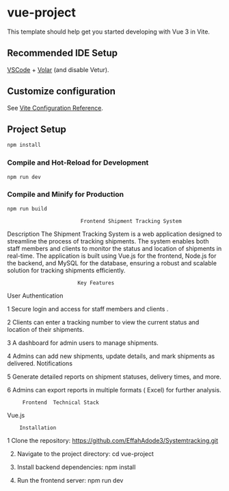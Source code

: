 # vue-project

This template should help get you started developing with Vue 3 in Vite.

## Recommended IDE Setup

[VSCode](https://code.visualstudio.com/) + [Volar](https://marketplace.visualstudio.com/items?itemName=Vue.volar) (and disable Vetur).

## Customize configuration

See [Vite Configuration Reference](https://vitejs.dev/config/).

## Project Setup

```sh
npm install
```

### Compile and Hot-Reload for Development

```sh
npm run dev
```

### Compile and Minify for Production

```sh
npm run build
```


                            Frontend Shipment Tracking System      
Description
The Shipment Tracking System is a web application designed to streamline the process of tracking shipments. The system enables both staff members and clients to monitor the status and location of shipments in real-time. The application is built using Vue.js for the frontend, Node.js for the backend, and MySQL for the database, ensuring a robust and scalable solution for tracking shipments efficiently.

                           Key Features
User Authentication

1 Secure login and access for staff members and clients .


2 Clients can enter a tracking number to view the current status and location of their shipments.


3 A dashboard for admin users to manage shipments.

4 Admins can add new shipments, update details, and mark shipments as delivered.
Notifications

5 Generate detailed reports on shipment statuses, delivery times, and more.

6 Admins can export reports in multiple formats ( Excel) for further analysis.  


         Frontend  Technical Stack
                 
 Vue.js

        Installation

1 Clone the repository:  https://github.com/EffahAdode3/Systemtracking.git

2. Navigate to the project directory:   cd vue-project

3. Install backend dependencies: npm install

4. Run the frontend server:  npm run dev
